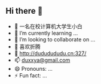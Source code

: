 ## Hi there 👋

<!--
**iduxx/iduxx** is a ✨ _special_ ✨ repository because its `README.md` (this file) appears on your GitHub profile.

Here are some ideas to get you started:
-->
- 🔭 一名在校计算机大学生小白
- 🌱 I’m currently learning ...
- 👯 I’m looking to collaborate on ...
- 🤔 喜欢折腾
- 💬 http://dududududu.cn:327/
- 📫 duxxya@gmail.com
- 😄 Pronouns: ...
- ⚡ Fun fact: ...


